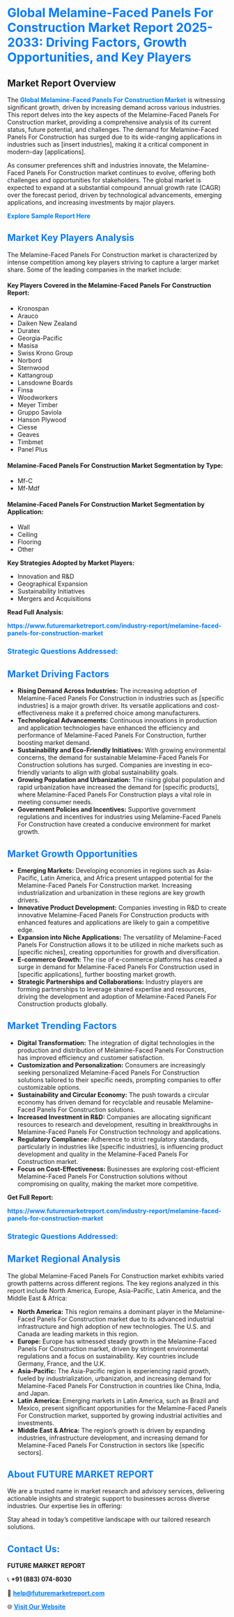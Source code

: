 <h1 style="color: #007BFF;">Global Melamine-Faced Panels For Construction Market Report 2025-2033: Driving Factors, Growth Opportunities, and Key Players</h1>

<section id="overview">
<h2>Market Report Overview</h2>
<p>The <a href="https://www.futuremarketreport.com/industry-report/melamine-faced-panels-for-construction-market" style="color: #007BFF; text-decoration: none;"><strong>Global Melamine-Faced Panels For Construction Market</strong></a> is witnessing significant growth, driven by increasing demand across various industries. This report delves into the key aspects of the Melamine-Faced Panels For Construction market, providing a comprehensive analysis of its current status, future potential, and challenges. The demand for Melamine-Faced Panels For Construction has surged due to its wide-ranging applications in industries such as [insert industries], making it a critical component in modern-day [applications].</p>
<p>As consumer preferences shift and industries innovate, the Melamine-Faced Panels For Construction market continues to evolve, offering both challenges and opportunities for stakeholders. The global market is expected to expand at a substantial compound annual growth rate (CAGR) over the forecast period, driven by technological advancements, emerging applications, and increasing investments by major players.</p>
</section>

<section id="overview">
<p><a href="https://www.futuremarketreport.com/request-sample/reportId=29496" style="color: #007BFF; text-decoration: none;"><strong>Explore Sample Report Here</strong></a></p>
</section>

<section id="key-players">
<h2 style="color: #007BFF;">Market Key Players Analysis</h2>
<p>The Melamine-Faced Panels For Construction market is characterized by intense competition among key players striving to capture a larger market share. Some of the leading companies in the market include:</p>
<h4>Key Players Covered in the Melamine-Faced Panels For Construction Report:</h4>
<ul><li>Kronospan</li><li>Arauco</li><li>Daiken New Zealand</li><li>Duratex</li><li>Georgia-Pacific</li><li>Masisa</li><li>Swiss Krono Group</li><li>Norbord</li><li>Sternwood</li><li>Kattangroup</li><li>Lansdowne Boards</li><li>Finsa</li><li>Woodworkers</li><li>Meyer Timber</li><li>Gruppo Saviola</li><li>Hanson Plywood</li><li>Ciesse</li><li>Geaves</li><li>Timbmet</li><li>Panel Plus</li></ul>
<h4>Melamine-Faced Panels For Construction Market Segmentation by Type:</h4>
<ul><li>Mf-C</li><li>Mf-Mdf</li></ul>

<h4>Melamine-Faced Panels For Construction Market Segmentation by Application:</h4>
<ul><li>Wall</li><li>Ceiling</li><li>Flooring</li><li>Other</li></ul>
<p><strong>Key Strategies Adopted by Market Players:</strong></p>
<ul>
<li>Innovation and R&D</li>
<li>Geographical Expansion</li>
<li>Sustainability Initiatives</li>
<li>Mergers and Acquisitions</li>
</ul>
</section>

<section>
<p><strong>Read Full Analysis: </strong></p><a href="https://www.futuremarketreport.com/industry-report/melamine-faced-panels-for-construction-market" style="color: #007BFF; text-decoration: none;"><strong>https://www.futuremarketreport.com/industry-report/melamine-faced-panels-for-construction-market</strong></a>
<h3 style="color: #007BFF;">Strategic Questions Addressed:</h3>
</section>

<section id="driving-factors">
<h2 style="color: #007BFF;">Market Driving Factors</h2>
<ul>
<li><strong>Rising Demand Across Industries:</strong> The increasing adoption of Melamine-Faced Panels For Construction in industries such as [specific industries] is a major growth driver. Its versatile applications and cost-effectiveness make it a preferred choice among manufacturers.</li>
<li><strong>Technological Advancements:</strong> Continuous innovations in production and application technologies have enhanced the efficiency and performance of Melamine-Faced Panels For Construction, further boosting market demand.</li>
<li><strong>Sustainability and Eco-Friendly Initiatives:</strong> With growing environmental concerns, the demand for sustainable Melamine-Faced Panels For Construction solutions has surged. Companies are investing in eco-friendly variants to align with global sustainability goals.</li>
<li><strong>Growing Population and Urbanization:</strong> The rising global population and rapid urbanization have increased the demand for [specific products], where Melamine-Faced Panels For Construction plays a vital role in meeting consumer needs.</li>
<li><strong>Government Policies and Incentives:</strong> Supportive government regulations and incentives for industries using Melamine-Faced Panels For Construction have created a conducive environment for market growth.</li>
</ul>
</section>

<section id="growth-opportunities">
<h2 style="color: #007BFF;">Market Growth Opportunities</h2>
<ul>
<li><strong>Emerging Markets:</strong> Developing economies in regions such as Asia-Pacific, Latin America, and Africa present untapped potential for the Melamine-Faced Panels For Construction market. Increasing industrialization and urbanization in these regions are key growth drivers.</li>
<li><strong>Innovative Product Development:</strong> Companies investing in R&D to create innovative Melamine-Faced Panels For Construction products with enhanced features and applications are likely to gain a competitive edge.</li>
<li><strong>Expansion into Niche Applications:</strong> The versatility of Melamine-Faced Panels For Construction allows it to be utilized in niche markets such as [specific niches], creating opportunities for growth and diversification.</li>
<li><strong>E-commerce Growth:</strong> The rise of e-commerce platforms has created a surge in demand for Melamine-Faced Panels For Construction used in [specific applications], further boosting market growth.</li>
<li><strong>Strategic Partnerships and Collaborations:</strong> Industry players are forming partnerships to leverage shared expertise and resources, driving the development and adoption of Melamine-Faced Panels For Construction products globally.</li>
</ul>
</section>

<section id="trending-factors">
<h2 style="color: #007BFF;">Market Trending Factors</h2>
<ul>
<li><strong>Digital Transformation:</strong> The integration of digital technologies in the production and distribution of Melamine-Faced Panels For Construction has improved efficiency and customer satisfaction.</li>
<li><strong>Customization and Personalization:</strong> Consumers are increasingly seeking personalized Melamine-Faced Panels For Construction solutions tailored to their specific needs, prompting companies to offer customizable options.</li>
<li><strong>Sustainability and Circular Economy:</strong> The push towards a circular economy has driven demand for recyclable and reusable Melamine-Faced Panels For Construction solutions.</li>
<li><strong>Increased Investment in R&D:</strong> Companies are allocating significant resources to research and development, resulting in breakthroughs in Melamine-Faced Panels For Construction technology and applications.</li>
<li><strong>Regulatory Compliance:</strong> Adherence to strict regulatory standards, particularly in industries like [specific industries], is influencing product development and quality in the Melamine-Faced Panels For Construction market.</li>
<li><strong>Focus on Cost-Effectiveness:</strong> Businesses are exploring cost-efficient Melamine-Faced Panels For Construction solutions without compromising on quality, making the market more competitive.</li>
</ul>
</section>

<section>
<p><strong>Get Full Report: </strong></p><a href="https://www.futuremarketreport.com/industry-report/melamine-faced-panels-for-construction-market" style="color: #007BFF; text-decoration: none;"><strong>https://www.futuremarketreport.com/industry-report/melamine-faced-panels-for-construction-market</strong></a>
<h3 style="color: #007BFF;">Strategic Questions Addressed:</h3>
</section>


<section id="regional-analysis">
<h2 style="color: #007BFF;">Market Regional Analysis</h2>
<p>The global Melamine-Faced Panels For Construction market exhibits varied growth patterns across different regions. The key regions analyzed in this report include North America, Europe, Asia-Pacific, Latin America, and the Middle East & Africa:</p>
<ul>
<li><strong>North America:</strong> This region remains a dominant player in the Melamine-Faced Panels For Construction market due to its advanced industrial infrastructure and high adoption of new technologies. The U.S. and Canada are leading markets in this region.</li>
<li><strong>Europe:</strong> Europe has witnessed steady growth in the Melamine-Faced Panels For Construction market, driven by stringent environmental regulations and a focus on sustainability. Key countries include Germany, France, and the U.K.</li>
<li><strong>Asia-Pacific:</strong> The Asia-Pacific region is experiencing rapid growth, fueled by industrialization, urbanization, and increasing demand for Melamine-Faced Panels For Construction in countries like China, India, and Japan.</li>
<li><strong>Latin America:</strong> Emerging markets in Latin America, such as Brazil and Mexico, present significant opportunities for the Melamine-Faced Panels For Construction market, supported by growing industrial activities and investments.</li>
<li><strong>Middle East & Africa:</strong> The region’s growth is driven by expanding industries, infrastructure development, and increasing demand for Melamine-Faced Panels For Construction in sectors like [specific sectors].</li>
</ul>
</section>

<footer>
<h2 style="color: #007BFF;">About FUTURE MARKET REPORT</h2>
<p>We are a trusted name in market research and advisory services, delivering actionable insights and strategic support to businesses across diverse industries. Our expertise lies in offering:</p>

<p>Stay ahead in today’s competitive landscape with our tailored research solutions.</p>

<h2 style="color: #007BFF;">Contact Us:</h2>
<p><strong>FUTURE MARKET REPORT</strong></p>
<p>📞 <strong>+91 (883) 074-8030</strong></p>
<p>📧 <strong><a href="mailto:help@futuremarketreport.com" style="color: #007BFF;">help@futuremarketreport.com</a></strong></p>
<p>🌐 <strong><a href="https://www.futuremarketreport.com/" style="color: #007BFF;">Visit Our Website</a></strong></p>
</footer>